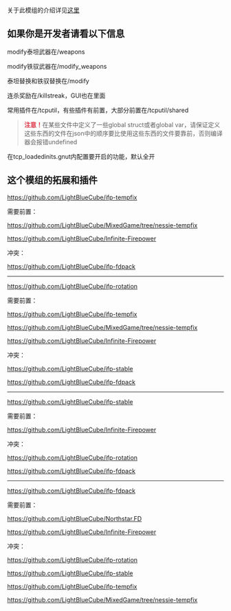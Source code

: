 
关于此模组的介绍详见[这里](https://lightbluecube.github.io/ifpdocs/)

## 如果你是开发者请看以下信息

modify泰坦武器在/weapons

modify铁驭武器在/modify_weapons

泰坦替换和铁驭替换在/modify

连杀奖励在/killstreak，GUI也在里面

常用插件在/tcputil，有些插件有前置，大部分前置在/tcputil/shared

> <strong><font color="#dc3545">注意！</font></strong>在某些文件中定义了一些global struct或者global var，请保证定义这些东西的文件在json中的顺序要比使用这些东西的文件要靠前，否则编译器会报错undefined

在tcp_loadedinits.gnut内配置要开启的功能，默认全开

## 这个模组的拓展和插件

https://github.com/LightBlueCube/ifp-tempfix

需要前置：

https://github.com/LightBlueCube/MixedGame/tree/nessie-tempfix

https://github.com/LightBlueCube/Infinite-Firepower

冲突：

https://github.com/LightBlueCube/ifp-fdpack
	
----                              

https://github.com/LightBlueCube/ifp-rotation

需要前置：

https://github.com/LightBlueCube/ifp-tempfix

https://github.com/LightBlueCube/MixedGame/tree/nessie-tempfix

https://github.com/LightBlueCube/Infinite-Firepower


冲突：

https://github.com/LightBlueCube/ifp-stable

https://github.com/LightBlueCube/ifp-fdpack

----

https://github.com/LightBlueCube/ifp-stable

需要前置：

https://github.com/LightBlueCube/Infinite-Firepower

冲突：

https://github.com/LightBlueCube/ifp-rotation

https://github.com/LightBlueCube/ifp-fdpack

----

https://github.com/LightBlueCube/ifp-fdpack

需要前置：

https://github.com/LightBlueCube/Northstar.FD

https://github.com/LightBlueCube/Infinite-Firepower


冲突：

https://github.com/LightBlueCube/ifp-rotation

https://github.com/LightBlueCube/ifp-stable

https://github.com/LightBlueCube/ifp-tempfix

https://github.com/LightBlueCube/MixedGame/tree/nessie-tempfix
